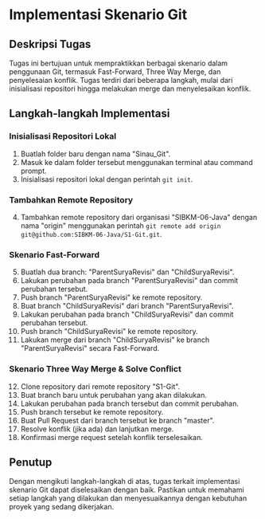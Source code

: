 # Implementasi Skenario Git

## Deskripsi Tugas
Tugas ini bertujuan untuk mempraktikkan berbagai skenario dalam penggunaan Git, termasuk Fast-Forward, Three Way Merge, dan penyelesaian konflik. Tugas terdiri dari beberapa langkah, mulai dari inisialisasi repositori hingga melakukan merge dan menyelesaikan konflik.

## Langkah-langkah Implementasi

### Inisialisasi Repositori Lokal
1. Buatlah folder baru dengan nama "Sinau_Git".
2. Masuk ke dalam folder tersebut menggunakan terminal atau command prompt.
3. Inisialisasi repositori lokal dengan perintah `git init`.

### Tambahkan Remote Repository
4. Tambahkan remote repository dari organisasi "SIBKM-06-Java" dengan nama "origin" menggunakan perintah `git remote add origin git@github.com:SIBKM-06-Java/S1-Git.git`.

### Skenario Fast-Forward
5. Buatlah dua branch: "ParentSuryaRevisi" dan "ChildSuryaRevisi".
6. Lakukan perubahan pada branch "ParentSuryaRevisi" dan commit perubahan tersebut.
7. Push branch "ParentSuryaRevisi" ke remote repository.
8. Buat branch "ChildSuryaRevisi" dari branch "ParentSuryaRevisi".
9. Lakukan perubahan pada branch "ChildSuryaRevisi" dan commit perubahan tersebut.
10. Push branch "ChildSuryaRevisi" ke remote repository.
11. Lakukan merge dari branch "ChildSuryaRevisi" ke branch "ParentSuryaRevisi" secara Fast-Forward.

### Skenario Three Way Merge & Solve Conflict
12. Clone repository dari remote repository "S1-Git".
13. Buat branch baru untuk perubahan yang akan dilakukan.
14. Lakukan perubahan pada branch tersebut dan commit perubahan.
15. Push branch tersebut ke remote repository.
16. Buat Pull Request dari branch tersebut ke branch "master".
17. Resolve konflik (jika ada) dan lanjutkan merge.
18. Konfirmasi merge request setelah konflik terselesaikan.

## Penutup
Dengan mengikuti langkah-langkah di atas, tugas terkait implementasi skenario Git dapat diselesaikan dengan baik. Pastikan untuk memahami setiap langkah yang dilakukan dan menyesuaikannya dengan kebutuhan proyek yang sedang dikerjakan.
